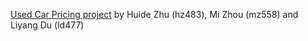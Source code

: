 [Used Car Pricing project](https://github.com/HuideZhu/Used-Car-Pricing-Project) by Huide Zhu (hz483), Mi Zhou (mz558) and Liyang Du (ld477)

